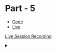 # Part - 5

- [Code](https://github.com/tinkerhublbsce/Web-foundry-Resources/tree/main/part5/Code/index.html)
- [Live](https://tinkerhublbsce.github.io/Web-foundry-Resources/part5/Code/index.html)

[Live Session Recording](https://youtu.be/9uaHEHYastU)
<details><summary></summary>Thank You<script async src="https://cdn.splitbee.io/sb.js"></script></details>
